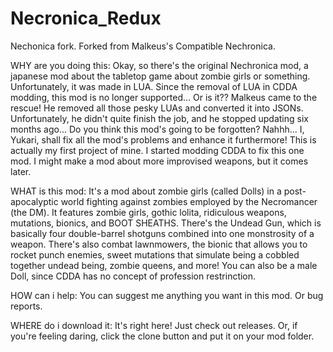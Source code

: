 # Necronica_Redux
Nechonica fork.
Forked from Malkeus's Compatible Nechronica.

WHY are you doing this:
Okay, so there's the original Nechronica mod, a japanese mod about the tabletop game about zombie girls or something. 
Unfortunately, it was made in LUA. Since the removal of LUA in CDDA modding, this mod is no longer supported... Or is it??
Malkeus came to the rescue! He removed all those pesky LUAs and converted it into JSONs. Unfortunately, he didn't quite finish the job, and he stopped updating six months ago...
Do you think this mod's going to be forgotten? Nahhh... I, Yukari, shall fix all the mod's problems and enhance it furthermore! 
This is actually my first project of mine. I started modding CDDA to fix this one mod. I might make a mod about more improvised weapons, but it comes later.

WHAT is this mod:
It's a mod about zombie girls (called Dolls) in a post-apocalyptic world fighting against zombies employed by the Necromancer (the DM). 
It features zombie girls, gothic lolita, ridiculous weapons, mutations, bionics, and BOOT SHEATHS.
There's the Undead Gun, which is basically four double-barrel shotguns combined into one monstrosity of a weapon. 
There's also combat lawnmowers, the bionic that allows you to rocket punch enemies, sweet mutations that simulate being a cobbled together undead being, zombie queens, and more!
You can also be a male Doll, since CDDA has no concept of profession restrinction.

HOW can i help:
You can suggest me anything you want in this mod. Or bug reports.

WHERE do i download it:
It's right here! Just check out releases. Or, if you're feeling daring, click the clone button and put it on your mod folder.
